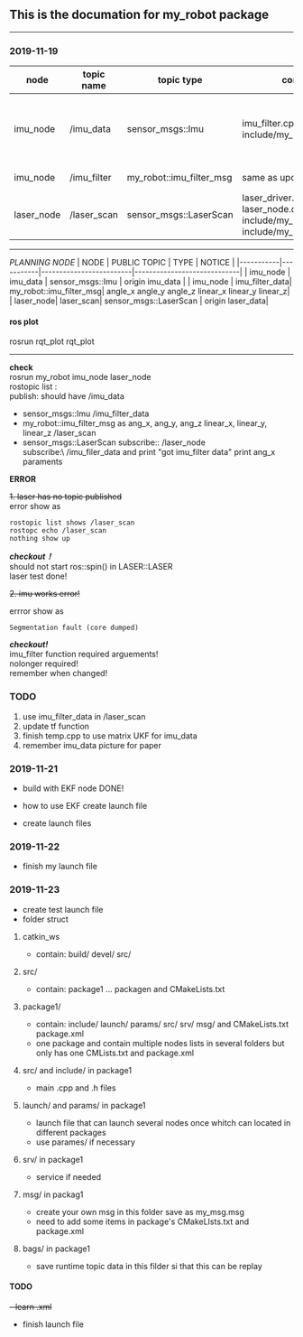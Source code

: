 ## This is the documation for my_robot package
-------------------------

### 2019-11-19

|node | topic name| topic type |contain files|discription|
|---------|---------|------------|---------|---------|
|imu_node | /imu_data | sensor_msgs::Imu |imu_filter.cpp include/my_robot/imu_filter.h | imu driver and puslish imu_Data without UKF |
|imu_node| /imu_filter | my_robot::imu_filter_msg | same as upon | imu_data filtered|
|laser_node | /laser_scan | sensor_msgs::LaserScan |laser_driver.cpp laser_node.cpp include/my_robot/laser_driver.h include/my_robot/laser_node.h|laser driver and publish laser_Scan |

--------------------------
*PLANNING NODE*
|   NODE    | PUBLIC TOPIC |           TYPE          |            NOTICE           |
|-----------|-----------|-------------------------|-----------------------------|
|  imu_node |  imu_data |    sensor_msgs::Imu     |    origin imu_data   |
|  imu_node | imu_filter_data| my_robot::imu_filter_msg| angle_x angle_y angle_z linear_x linear_y linear_z|
| laser_node| laser_scan|  sensor_msgs::LaserScan | origin laser_data|

#### ros plot
rosrun rqt_plot rqt_plot

--------------------------
**check** \
rosrun my_robot imu_node laser_node\
rostopic list : \
    publish: should have /imu_data
- sensor_msgs::Imu
            /imu_filter_data  
- my_robot::imu_filter_msg as ang_x, ang_y, ang_z linear_x, linear_y, linear_z
    /laser_scan 
- sensor_msgs::LaserScan
    subscribe:: /laser_node \
    subscribe:\ /imu_filer_data and print "got imu_filter data" print ang_x paraments


**ERROR**

~~1. laser has no topic published~~ \
error show as
```
rostopic list shows /laser_scan
rostopc echo /laser_scan
nothing show up
```
***checkout！*** \
 should not start ros::spin() in LASER::LASER \
laser test done!

~~2. imu works error!~~

errror show as 
```
Segmentation fault (core dumped) 
```
***checkout!*** \
imu_filter function required arguements!\
nolonger required! \
remember when changed!

### TODO
1. use imu_filter_data in /laser_scan
2. update tf function 
3. finish temp.cpp to use matrix UKF for imu_data
4. remember imu_data picture for paper


### 2019-11-21
- build with EKF node
    DONE!
- how to use EKF
    create launch file

- create launch files


### 2019-11-22
- finish my launch file

### 2019-11-23
- create test launch file
- folder struct
1. catkin_ws 
    - contain: build/ devel/ src/
2. src/ 
    - contain: package1 ... packagen and CMakeLists.txt
3. package1/ 
    - contain: include/ launch/ params/ src/ srv/ msg/ and CMakeLists.txt package.xml 
    - one package and contain multiple nodes lists in several folders but only has one CMLists.txt and package.xml 

4. src/ and include/ in package1 
    - main .cpp and .h files

5. launch/ and params/ in package1
    - launch file that can launch several nodes once whitch can located in different packages
    - use parames/ if necessary
6. srv/ in package1
    - service if needed
7. msg/ in packag1
    - create your own msg in this folder save as my_msg.msg
    - need to add some items in package's CMakeLIsts.txt and package.xml
8. bags/ in package1
    - save runtime topic data in this filder si that this can be replay

#### TODO
~~- learn .xml~~
- finish launch file
